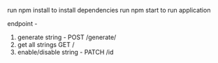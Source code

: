 run npm install to install dependencies
run npm start to run application

endpoint - 
1. generate string - POST /generate/
2. get all strings GET /
3. enable/disable string - PATCH /id
